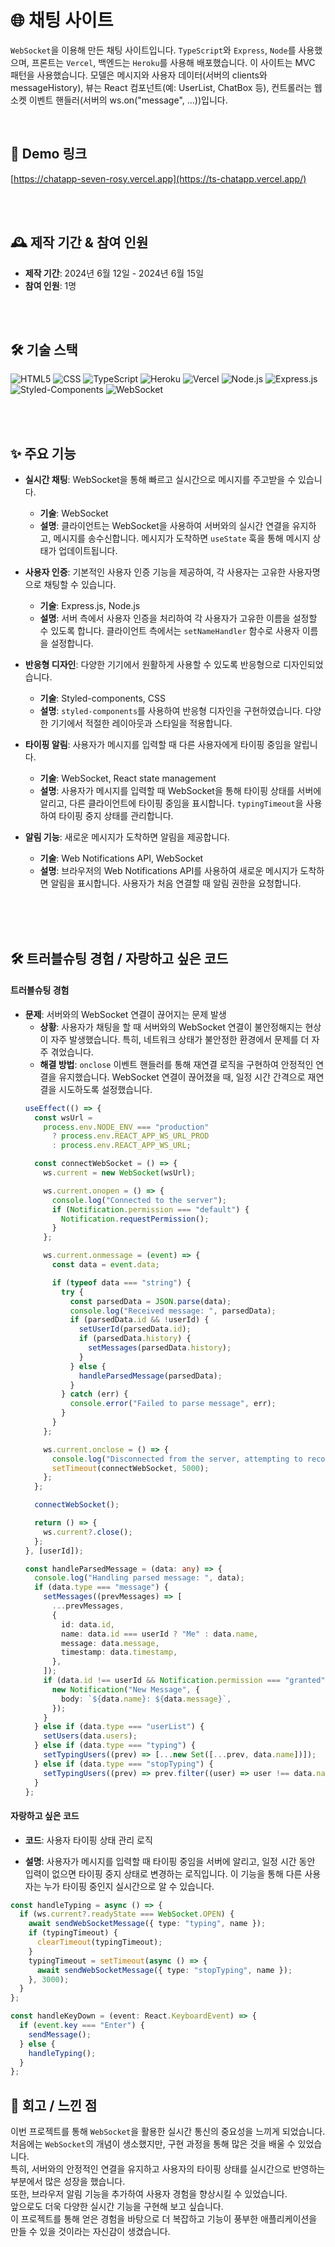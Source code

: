 # 🌐 채팅 사이트

`WebSocket`을 이용해 만든 채팅 사이트입니다. `TypeScript`와 `Express`, `Node`를 사용했으며, 프론트는 `Vercel`, 백엔드는 `Heroku`를 사용해 배포했습니다. 이 사이트는 MVC 패턴을 사용했습니다. 모델은 메시지와 사용자 데이터(서버의 clients와 messageHistory), 뷰는 React 컴포넌트(예: UserList, ChatBox 등), 컨트롤러는 웹소켓 이벤트 핸들러(서버의 ws.on("message", ...))입니다.

<br>

## 🚀 Demo 링크
[https://chatapp-seven-rosy.vercel.app](https://ts-chatapp.vercel.app/)

<br>
<br>

## 🕰️ 제작 기간 & 참여 인원
- **제작 기간**: 2024년 6월 12일 - 2024년 6월 15일
- **참여 인원**: 1명

<br>
<br>


## 🛠️ 기술 스택

![HTML5](https://img.shields.io/badge/HTML5-E34F26?style=for-the-badge&logo=html5&logoColor=white)
![CSS](https://img.shields.io/badge/CSS-1572B6?style=for-the-badge&logo=css3&logoColor=white)
![TypeScript](https://img.shields.io/badge/TypeScript-3178C6?style=for-the-badge&logo=typescript&logoColor=white)
![Heroku](https://img.shields.io/badge/Heroku-430098?style=for-the-badge&logo=heroku&logoColor=white)
![Vercel](https://img.shields.io/badge/Vercel-000000?style=for-the-badge&logo=vercel&logoColor=white)
![Node.js](https://img.shields.io/badge/node.js-339933?style=for-the-badge&logo=Node.js&logoColor=white)
![Express.js](https://img.shields.io/badge/express.js-000000?style=for-the-badge&logo=express&logoColor=white)
![Styled-Components](https://img.shields.io/badge/styled--components-DB7093?style=for-the-badge&logo=styled-components&logoColor=white)
![WebSocket](https://img.shields.io/badge/WebSocket-010101?style=for-the-badge&logo=websocket&logoColor=white)
<br>
<br>

<br>



## ✨ 주요 기능
- **실시간 채팅**: WebSocket을 통해 빠르고 실시간으로 메시지를 주고받을 수 있습니다.
  - **기술**: WebSocket
  - **설명**: 클라이언트는 WebSocket을 사용하여 서버와의 실시간 연결을 유지하고, 메시지를 송수신합니다. 메시지가 도착하면 `useState` 훅을 통해 메시지 상태가 업데이트됩니다.

- **사용자 인증**: 기본적인 사용자 인증 기능을 제공하여, 각 사용자는 고유한 사용자명으로 채팅할 수 있습니다.
  - **기술**: Express.js, Node.js
  - **설명**: 서버 측에서 사용자 인증을 처리하여 각 사용자가 고유한 이름을 설정할 수 있도록 합니다. 클라이언트 측에서는 `setNameHandler` 함수로 사용자 이름을 설정합니다.

- **반응형 디자인**: 다양한 기기에서 원활하게 사용할 수 있도록 반응형으로 디자인되었습니다.
  - **기술**: Styled-components, CSS
  - **설명**: `styled-components`를 사용하여 반응형 디자인을 구현하였습니다. 다양한 기기에서 적절한 레이아웃과 스타일을 적용합니다.

- **타이핑 알림**: 사용자가 메시지를 입력할 때 다른 사용자에게 타이핑 중임을 알립니다.
  - **기술**: WebSocket, React state management
  - **설명**: 사용자가 메시지를 입력할 때 WebSocket을 통해 타이핑 상태를 서버에 알리고, 다른 클라이언트에 타이핑 중임을 표시합니다. `typingTimeout`을 사용하여 타이핑 중지 상태를 관리합니다.
 
- **알림 기능**: 새로운 메시지가 도착하면 알림을 제공합니다.
  - **기술**: Web Notifications API, WebSocket
  - **설명**: 브라우저의 Web Notifications API를 사용하여 새로운 메시지가 도착하면 알림을 표시합니다. 사용자가 처음 연결할 때 알림 권한을 요청합니다.
<br>
<br>
<br>

## 🛠️ 트러블슈팅 경험 / 자랑하고 싶은 코드

#### 트러블슈팅 경험
- **문제**: 서버와의 WebSocket 연결이 끊어지는 문제 발생
  - **상황**: 사용자가 채팅을 할 때 서버와의 WebSocket 연결이 불안정해지는 현상이 자주 발생했습니다. 특히, 네트워크 상태가 불안정한 환경에서 문제를 더 자주 겪었습니다.
  - **해결 방법**: `onclose` 이벤트 핸들러를 통해 재연결 로직을 구현하여 안정적인 연결을 유지했습니다. WebSocket 연결이 끊어졌을 때, 일정 시간 간격으로 재연결을 시도하도록 설정했습니다.
  ```typescript
  useEffect(() => {
    const wsUrl =
      process.env.NODE_ENV === "production"
        ? process.env.REACT_APP_WS_URL_PROD
        : process.env.REACT_APP_WS_URL;

    const connectWebSocket = () => {
      ws.current = new WebSocket(wsUrl);

      ws.current.onopen = () => {
        console.log("Connected to the server");
        if (Notification.permission === "default") {
          Notification.requestPermission();
        }
      };

      ws.current.onmessage = (event) => {
        const data = event.data;

        if (typeof data === "string") {
          try {
            const parsedData = JSON.parse(data);
            console.log("Received message: ", parsedData);
            if (parsedData.id && !userId) {
              setUserId(parsedData.id);
              if (parsedData.history) {
                setMessages(parsedData.history);
              }
            } else {
              handleParsedMessage(parsedData);
            }
          } catch (err) {
            console.error("Failed to parse message", err);
          }
        }
      };

      ws.current.onclose = () => {
        console.log("Disconnected from the server, attempting to reconnect...");
        setTimeout(connectWebSocket, 5000);
      };
    };

    connectWebSocket();

    return () => {
      ws.current?.close();
    };
  }, [userId]);

  const handleParsedMessage = (data: any) => {
    console.log("Handling parsed message: ", data);
    if (data.type === "message") {
      setMessages((prevMessages) => [
        ...prevMessages,
        {
          id: data.id,
          name: data.id === userId ? "Me" : data.name,
          message: data.message,
          timestamp: data.timestamp,
        },
      ]);
      if (data.id !== userId && Notification.permission === "granted") {
        new Notification("New Message", {
          body: `${data.name}: ${data.message}`,
        });
      }
    } else if (data.type === "userList") {
      setUsers(data.users);
    } else if (data.type === "typing") {
      setTypingUsers((prev) => [...new Set([...prev, data.name])]);
    } else if (data.type === "stopTyping") {
      setTypingUsers((prev) => prev.filter((user) => user !== data.name));
    }
  };

#### 자랑하고 싶은 코드
- **코드**: 사용자 타이핑 상태 관리 로직

- **설명**: 사용자가 메시지를 입력할 때 타이핑 중임을 서버에 알리고, 일정 시간 동안 입력이 없으면 타이핑 중지 상태로 변경하는 로직입니다. 이 기능을 통해 다른 사용자는 누가 타이핑 중인지 실시간으로 알 수 있습니다.

```typescript
const handleTyping = async () => {
  if (ws.current?.readyState === WebSocket.OPEN) {
    await sendWebSocketMessage({ type: "typing", name });
    if (typingTimeout) {
      clearTimeout(typingTimeout);
    }
    typingTimeout = setTimeout(async () => {
      await sendWebSocketMessage({ type: "stopTyping", name });
    }, 3000);
  }
};

const handleKeyDown = (event: React.KeyboardEvent) => {
  if (event.key === "Enter") {
    sendMessage();
  } else {
    handleTyping();
  }
};
```
## 📌 회고 / 느낀 점

이번 프로젝트를 통해 `WebSocket`을 활용한 실시간 통신의 중요성을 느끼게 되었습니다.  
처음에는 `WebSocket`의 개념이 생소했지만, 구현 과정을 통해 많은 것을 배울 수 있었습니다.  
특히, 서버와의 안정적인 연결을 유지하고 사용자의 타이핑 상태를 실시간으로 반영하는 부분에서 많은 성장을 했습니다.  
또한, 브라우저 알림 기능을 추가하여 사용자 경험을 향상시킬 수 있었습니다.  
앞으로도 더욱 다양한 실시간 기능을 구현해 보고 싶습니다.  
이 프로젝트를 통해 얻은 경험을 바탕으로 더 복잡하고 기능이 풍부한 애플리케이션을 만들 수 있을 것이라는 자신감이 생겼습니다.


